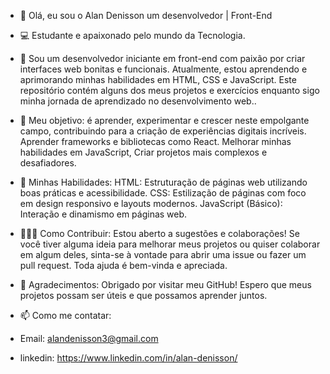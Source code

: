 - 👋 Olá, eu sou o Alan Denisson um desenvolvedor | Front-End

- 💻 Estudante e apaixonado pelo mundo da Tecnologia.

- 💚 Sou um desenvolvedor iniciante em front-end com paixão por criar interfaces web bonitas e funcionais. Atualmente, estou aprendendo e aprimorando minhas habilidades em HTML, CSS e JavaScript. Este repositório contém alguns dos meus projetos e exercícios enquanto sigo minha jornada de aprendizado no desenvolvimento web.. 

- 🎯 Meu objetivo:
   é aprender, experimentar e crescer neste empolgante campo, contribuindo para a criação de experiências digitais incríveis. Aprender frameworks e bibliotecas como React. Melhorar minhas habilidades em JavaScript, Criar projetos mais complexos e desafiadores.

- 🚀 Minhas Habilidades:
HTML: Estruturação de páginas web utilizando boas práticas e acessibilidade.
CSS: Estilização de páginas com foco em design responsivo e layouts modernos.
JavaScript (Básico): Interação e dinamismo em páginas web.

- 👨🏻‍💻 Como Contribuir:
Estou aberto a sugestões e colaborações! Se você tiver alguma ideia para melhorar meus projetos ou quiser colaborar em algum deles, sinta-se à vontade para abrir uma issue ou fazer um pull request. Toda ajuda é bem-vinda e apreciada.

- 📌 Agradecimentos:
Obrigado por visitar meu GitHub! Espero que meus projetos possam ser úteis e que possamos aprender juntos.

- 📫 Como me contatar:
- Email: alandenisson3@gmail.com
- linkedin: https://www.linkedin.com/in/alan-denisson/

<!---
alandenisson/alandenisson is a ✨ special ✨ repository because its `README.md` (this file) appears on your GitHub profile.
You can click the Preview link to take a look at your changes.
--->
